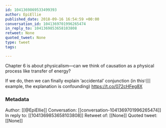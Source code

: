 ```yaml
---
id: 1041369869533499393
author: EpiEllie
published_date: 2018-09-16 16:54:59 +00:00
conversation_id: 1041369701996265474
in_reply_to: 1041369853658103808
retweet: None
quoted_tweet: None
type: tweet
tags:

---
```


Chapter 6 is about physicalism—can we think of causation as a physical process like transfer of energy? 

If we do, then we can finally explain ‘accidental’ conjunction (in this👇🏽example, the explanation is confounding) https://t.co/072cHFeg8X

### Metadata

Author: [[@EpiEllie]]
Conversation: [[conversation-1041369701996265474]]
In reply to: [[1041369853658103808]]
Retweet of: [[None]]
Quoted tweet: [[None]]
